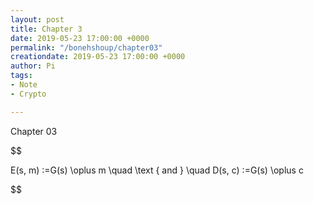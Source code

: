 ```yaml
---
layout: post
title: Chapter 3
date: 2019-05-23 17:00:00 +0000
permalink: "/bonehshoup/chapter03"
creationdate: 2019-05-23 17:00:00 +0000
author: Pi
tags:
- Note
- Crypto

---
```

Chapter 03

$$

E(s, m) :=G(s) \\oplus m \\quad \\text { and } \\quad D(s, c) :=G(s) \\oplus c

$$
